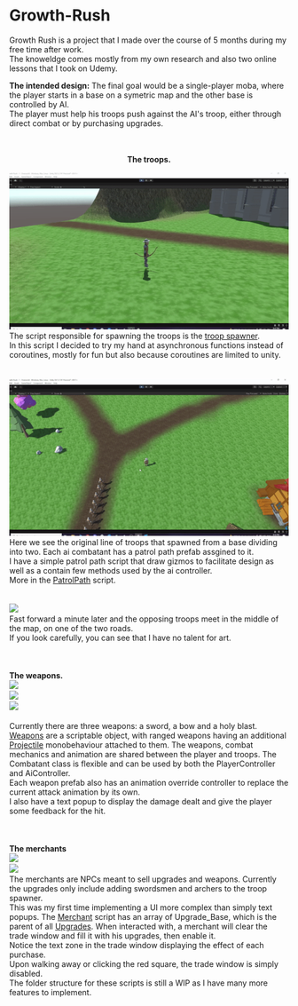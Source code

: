 # Growth-Rush
Growth Rush is a project that I made over the course of 5 months during my free time after work. <br>
The knoweldge comes mostly from my own research and also two online lessons that I took on Udemy.<br>


<strong>The intended design:</strong>
The final goal would be a single-player moba, where the player starts in a base on a symetric map and the other base is controlled by AI.<br>
The player must help his troops push against the AI's troop, either through direct combat or by purchasing upgrades.<br>
<br>
<br>
<p align="center">
<strong>The troops.</strong><br>
 
<img src="GameplayGifs/TroopsSpawning.gif"><br>
The script responsible for spawning the troops is the [troop spawner](Assets/Scripts/Core/TroopSpawner.cs).<br>
In this script I decided to try my hand at asynchronous functions instead of coroutines, mostly for fun but also because coroutines are limited to unity.<br>
<br>
<br>
<img src="GameplayGifs/PatrolPath.gif"><br>
Here we see the original line of troops that spawned from a base dividing into two. Each ai combatant has a patrol path prefab assgined to it.<br>
I have a simple patrol path script that draw gizmos to facilitate design as well as a contain few methods used by the ai controller.<br>
More in the [PatrolPath](Assets/Scripts/Control/PatrolPath.cs) script.<br>
 <br>
 <br>
<img src="GameplayGifs/TroopsCombat.gif"><br>
Fast forward a minute later and the opposing troops meet in the middle of the map, on one of the two roads.<br>
If you look carefully, you can see that I have no talent for art.<br>
 <br>
 <br>
 <br>
 <strong>The weapons.</strong><br>
 <img src="GameplayGifs/PlayerSword.gif"><br>
 <img src="GameplayGifs/PlayerBow.gif"><br>
 <img src="GameplayGifs/PlayerMagic.gif"><br>
 <br>
 Currently there are three weapons: a sword, a bow and a holy blast. [Weapons](Assets/Scripts/Combat/Weapon.cs) are a scriptable object, with ranged weapons having an additional [Projectile](Assets/Scripts/Combat/Projectile.cs) monobehaviour attached to them.
 The weapons, combat mechanics and animation are shared between the player and troops. The Combatant class is flexible and can be used by both the PlayerController and AiController.<br>
 Each weapon prefab also has an animation override controller to replace the current attack animation by its own.<br>
 I also have a text popup to display the damage dealt and give the player some feedback for the hit.<br>
 <br>
 <br>
 <br>
 <strong>The merchants</strong><br>
 <img src="GameplayGifs/BuySword.gif"><br>
 <img src="GameplayGifs/BuyArcherUpgrade.gif"><br>
 The merchants are NPCs meant to sell upgrades and weapons. Currently the upgrades only include adding swordsmen and archers to the troop spawner.<br>
 This was my first time implementing a UI more complex than simply text popups. The [Merchant](Assets/Scripts/Merchants/Merchant.cs) script has an array of Upgrade_Base, which is the parent of all [Upgrades](Assets/Scripts/Upgrades). When interacted with, a merchant will clear the trade window and fill it with his upgrades, then enable it.<br>
Notice the text zone in the trade window displaying the effect of each purchase.<br>
 Upon walking away or clicking the red square, the trade window is simply disabled.<br>
 The folder structure for these scripts is still a WIP as I have many more features to implement.
</p>

